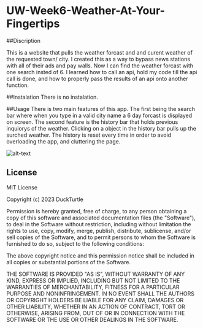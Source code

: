 # UW-Week6-Weather-At-Your-Fingertips

##Discription

This is a website that pulls the weather forcast and and curent weather of the requested town/ city. I created this as a way to bypass news stations 
with all of their ads and pay walls. Now I can find the weather forcast with one search insted of 6. I learned how to call an api, hold my code till the api call is done,
and how to properly pass the results of an api onto another function.

##Instalation
There is no instalation.

##Usage
There is two main features of this app. The first being the search bar where when you type in a valid city name a 6 day forcast is displayed on screen. The second feature
is the history bar that holds previous inquiorys of the weather. Clicking on a object in the history bar pulls up the surched weather. The history is reset every time in 
order to avoid overloading the app, and cluttering the page.

![alt-text](/assets/weatherpic.JPG)

## License
MIT License

Copyright (c) 2023 DuckTurtle

Permission is hereby granted, free of charge, to any person obtaining a copy
of this software and associated documentation files (the "Software"), to deal
in the Software without restriction, including without limitation the rights
to use, copy, modify, merge, publish, distribute, sublicense, and/or sell
copies of the Software, and to permit persons to whom the Software is
furnished to do so, subject to the following conditions:

The above copyright notice and this permission notice shall be included in all
copies or substantial portions of the Software.

THE SOFTWARE IS PROVIDED "AS IS", WITHOUT WARRANTY OF ANY KIND, EXPRESS OR
IMPLIED, INCLUDING BUT NOT LIMITED TO THE WARRANTIES OF MERCHANTABILITY,
FITNESS FOR A PARTICULAR PURPOSE AND NONINFRINGEMENT. IN NO EVENT SHALL THE
AUTHORS OR COPYRIGHT HOLDERS BE LIABLE FOR ANY CLAIM, DAMAGES OR OTHER
LIABILITY, WHETHER IN AN ACTION OF CONTRACT, TORT OR OTHERWISE, ARISING FROM,
OUT OF OR IN CONNECTION WITH THE SOFTWARE OR THE USE OR OTHER DEALINGS IN THE
SOFTWARE.
